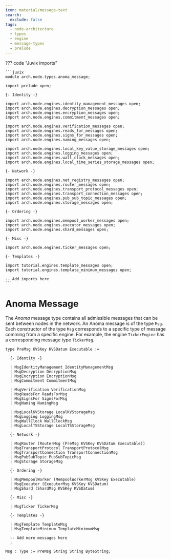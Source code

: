 ```yaml
---
icon: material/message-text
search:
  exclude: false
tags:
  - node-architecture
  - types
  - engine
  - message-types
  - prelude
---
```


??? code "Juvix imports"

    ```juvix
    module arch.node.types.anoma_message;

    import prelude open;

    {- Identity -}

    import arch.node.engines.identity_management_messages open;
    import arch.node.engines.decryption_messages open;
    import arch.node.engines.encryption_messages open;
    import arch.node.engines.commitment_messages open;

    import arch.node.engines.verification_messages open;
    import arch.node.engines.reads_for_messages open;
    import arch.node.engines.signs_for_messages open;
    import arch.node.engines.naming_messages open;

    import arch.node.engines.local_key_value_storage_messages open;
    import arch.node.engines.logging_messages open;
    import arch.node.engines.wall_clock_messages open;
    import arch.node.engines.local_time_series_storage_messages open;

    {- Network -}

    import arch.node.engines.net_registry_messages open;
    import arch.node.engines.router_messages open;
    import arch.node.engines.transport_protocol_messages open;
    import arch.node.engines.transport_connection_messages open;
    import arch.node.engines.pub_sub_topic_messages open;
    import arch.node.engines.storage_messages open;

    {- Ordering -}

    import arch.node.engines.mempool_worker_messages open;
    import arch.node.engines.executor_messages open;
    import arch.node.engines.shard_messages open;

    {- Misc -}

    import arch.node.engines.ticker_messages open;

    {- Templates -}

    import tutorial.engines.template_messages open;
    import tutorial.engines.template_minimum_messages open;

    -- Add imports here
    ```

# Anoma Message

The _Anoma_ message type contains all admissible messages that can be sent
between nodes in the network. An Anoma message is of the type `Msg`. Each
constructor of the type `Msg` corresponds to a specific type of message comming
from a specific engine. For example, the engine `TickerEngine` has a
corresponding message type `TickerMsg`.

<!-- --8<-- [start:Msg] -->
```juvix
type PreMsg KVSKey KVSDatum Executable :=

  {- Identity -}

  | MsgIdentityManagement IdentityManagementMsg
  | MsgDecryption DecryptionMsg
  | MsgEncryption EncryptionMsg
  | MsgCommitment CommitmentMsg

  | MsgVerification VerificationMsg
  | MsgReadsFor ReadsForMsg
  | MsgSignsFor SignsForMsg
  | MsgNaming NamingMsg

  | MsgLocalKVStorage LocalKVStorageMsg
  | MsgLogging LoggingMsg
  | MsgWallClock WallClockMsg
  | MsgLocalTSStorage LocalTSStorageMsg

  {- Network -}

  | MsgRouter (RouterMsg (PreMsg KVSKey KVSDatum Executable))
  | MsgTransportProtocol TransportProtocolMsg
  | MsgTransportConnection TransportConnectionMsg
  | MsgPubSubTopic PubSubTopicMsg
  | MsgStorage StorageMsg

  {- Ordering -}

  | MsgMempoolWorker (MempoolWorkerMsg KVSKey Executable)
  | MsgExecutor (ExecutorMsg KVSKey KVSDatum)
  | MsgShard (ShardMsg KVSKey KVSDatum)

  {- Misc -}

  | MsgTicker TickerMsg

  {- Templates -}

  | MsgTemplate TemplateMsg
  | MsgTemplateMinimum TemplateMinimumMsg

  -- Add more messages here
  ;

Msg : Type := PreMsg String String ByteString;
```
<!-- --8<-- [end:Msg] -->
